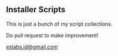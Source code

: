Installer Scripts
----------------------

This is just a bunch of my script collections.

Do pull request to make improvement!

eslabs.id@gmail.com

